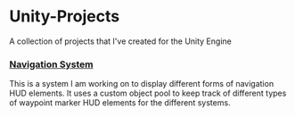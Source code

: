 # Unity-Projects
A collection of projects that I've created for the Unity Engine

### [Navigation System](/Navigation-System/)
This is a system I am working on to display different forms of navigation HUD elements.  It uses a custom object pool to keep track of different types of waypoint marker HUD elements for the different systems.
